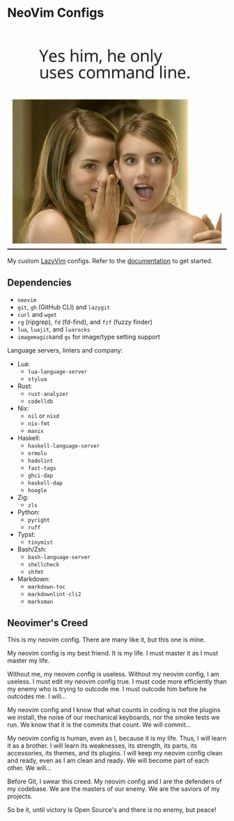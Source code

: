 # NeoVim Configs

![CLI meme](cli-meme.jpg)

My custom [LazyVim](https://github.com/LazyVim/LazyVim) configs.
Refer to the [documentation](https://lazyvim.github.io/installation) to get started.

## Dependencies

- `neovim`
- `git`, `gh` (GitHub CLI) and `lazygit`
- `curl` and `wget`
- `rg` (ripgrep), `fd` (fd-find), and `fzf` (fuzzy finder)
- `lua`, `luajit`, and `luarocks`
- `imagemagick`and `gs` for image/type setting support

Language servers, linters and company:

- Lua:
  - `lua-language-server`
  - `stylua`
- Rust:
  - `rust-analyzer`
  - `codelldb`
- Nix:
  - `nil` or `nixd`
  - `nix-fmt`
  - `manix`
- Haskell:
  - `haskell-language-server`
  - `ormolu`
  - `hadolint`
  - `fast-tags`
  - `ghci-dap`
  - `haskell-dap`
  - `hoogle`
- Zig:
  - `zls`
- Python:
  - `pyright`
  - `ruff`
- Typst:
  - `tinymist`
- Bash/Zsh:
  - `bash-language-server`
  - `shellcheck`
  - `shfmt`
- Markdown:
  - `markdown-toc`
  - `markdownlint-cli2`
  - `marksman`

## Neovimer's Creed

This is my neovim config.
There are many like it, but this one is mine.

My neovim config is my best friend.
It is my life.
I must master it as I must master my life.

Without me, my neovim config is useless.
Without my neovim config, I am useless.
I must edit my neovim config true.
I must code more efficiently than my enemy who is trying to outcode me.
I must outcode him before he outcodes me.
I will...

My neovim config and I know that what counts in coding is not the plugins we install,
the noise of our mechanical keyboards,
nor the smoke tests we run.
We know that it is the commits that count.
We will commit...

My neovim config is human, even as I, because it is my life.
Thus, I will learn it as a brother.
I will learn its weaknesses, its strength, its parts, its accessories,
its themes, and its plugins.
I will keep my neovim config clean and ready, even as I am clean and ready.
We will become part of each other.
We will...

Before Git, I swear this creed.
My neovim config and I are the defenders of my codebase.
We are the masters of our enemy.
We are the saviors of my projects.

So be it, until victory is Open Source's and there is no enemy, but peace!
